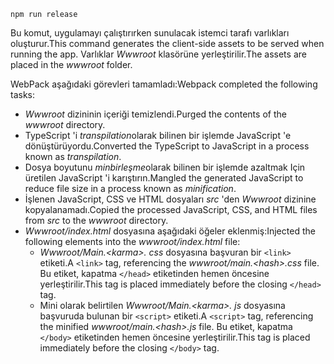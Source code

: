 ```console
npm run release
```

<span data-ttu-id="74bf7-101">Bu komut, uygulamayı çalıştırırken sunulacak istemci tarafı varlıkları oluşturur.</span><span class="sxs-lookup"><span data-stu-id="74bf7-101">This command generates the client-side assets to be served when running the app.</span></span> <span data-ttu-id="74bf7-102">Varlıklar *Wwwroot* klasörüne yerleştirilir.</span><span class="sxs-lookup"><span data-stu-id="74bf7-102">The assets are placed in the *wwwroot* folder.</span></span>

<span data-ttu-id="74bf7-103">WebPack aşağıdaki görevleri tamamladı:</span><span class="sxs-lookup"><span data-stu-id="74bf7-103">Webpack completed the following tasks:</span></span>

* <span data-ttu-id="74bf7-104">*Wwwroot* dizininin içeriği temizlendi.</span><span class="sxs-lookup"><span data-stu-id="74bf7-104">Purged the contents of the *wwwroot* directory.</span></span>
* <span data-ttu-id="74bf7-105">TypeScript 'i *transpilation*olarak bilinen bir işlemde JavaScript 'e dönüştürüyordu.</span><span class="sxs-lookup"><span data-stu-id="74bf7-105">Converted the TypeScript to JavaScript in a process known as *transpilation*.</span></span>
* <span data-ttu-id="74bf7-106">Dosya boyutunu *minbirleşme*olarak bilinen bir işlemde azaltmak Için üretilen JavaScript 'i karıştırın.</span><span class="sxs-lookup"><span data-stu-id="74bf7-106">Mangled the generated JavaScript to reduce file size in a process known as *minification*.</span></span>
* <span data-ttu-id="74bf7-107">İşlenen JavaScript, CSS ve HTML dosyaları *src* 'den *Wwwroot* dizinine kopyalanamadı.</span><span class="sxs-lookup"><span data-stu-id="74bf7-107">Copied the processed JavaScript, CSS, and HTML files from *src* to the *wwwroot* directory.</span></span>
* <span data-ttu-id="74bf7-108">*Wwwroot/index.html* dosyasına aşağıdaki öğeler eklenmiş:</span><span class="sxs-lookup"><span data-stu-id="74bf7-108">Injected the following elements into the *wwwroot/index.html* file:</span></span>
  * <span data-ttu-id="74bf7-109">*Wwwroot/Main.\<karma\>. css* dosyasına başvuran bir `<link>` etiketi.</span><span class="sxs-lookup"><span data-stu-id="74bf7-109">A `<link>` tag, referencing the *wwwroot/main.\<hash\>.css* file.</span></span> <span data-ttu-id="74bf7-110">Bu etiket, kapatma `</head>` etiketinden hemen öncesine yerleştirilir.</span><span class="sxs-lookup"><span data-stu-id="74bf7-110">This tag is placed immediately before the closing `</head>` tag.</span></span>
  * <span data-ttu-id="74bf7-111">Mini olarak belirtilen *Wwwroot/Main.\<karma\>. js* dosyasına başvuruda bulunan bir `<script>` etiketi.</span><span class="sxs-lookup"><span data-stu-id="74bf7-111">A `<script>` tag, referencing the minified *wwwroot/main.\<hash\>.js* file.</span></span> <span data-ttu-id="74bf7-112">Bu etiket, kapatma `</body>` etiketinden hemen öncesine yerleştirilir.</span><span class="sxs-lookup"><span data-stu-id="74bf7-112">This tag is placed immediately before the closing `</body>` tag.</span></span>